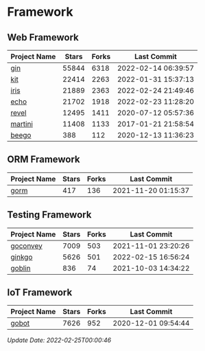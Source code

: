 # Framework

## Web Framework
| Project Name | Stars | Forks | Last Commit |
| ------------ | ----- | ----- | ----------- |
| [gin](https://github.com/gin-gonic/gin) | 55844 | 6318 | 2022-02-14 06:39:57 |
| [kit](https://github.com/go-kit/kit) | 22414 | 2263 | 2022-01-31 15:37:13 |
| [iris](https://github.com/kataras/iris) | 21889 | 2363 | 2022-02-24 21:49:46 |
| [echo](https://github.com/labstack/echo) | 21702 | 1918 | 2022-02-23 11:28:20 |
| [revel](https://github.com/revel/revel) | 12495 | 1411 | 2020-07-12 05:57:36 |
| [martini](https://github.com/go-martini/martini) | 11408 | 1133 | 2017-01-21 21:58:54 |
| [beego](https://github.com/astaxie/beego) | 388 | 112 | 2020-12-13 11:36:23 |

## ORM Framework
| Project Name | Stars | Forks | Last Commit |
| ------------ | ----- | ----- | ----------- |
| [gorm](https://github.com/jinzhu/gorm) | 417 | 136 | 2021-11-20 01:15:37 |

## Testing Framework
| Project Name | Stars | Forks | Last Commit |
| ------------ | ----- | ----- | ----------- |
| [goconvey](https://github.com/smartystreets/goconvey) | 7009 | 503 | 2021-11-01 23:20:26 |
| [ginkgo](https://github.com/onsi/ginkgo) | 5626 | 501 | 2022-02-15 16:56:24 |
| [goblin](https://github.com/franela/goblin) | 836 | 74 | 2021-10-03 14:34:22 |

## IoT Framework
| Project Name | Stars | Forks | Last Commit |
| ------------ | ----- | ----- | ----------- |
| [gobot](https://github.com/hybridgroup/gobot) | 7626 | 952 | 2020-12-01 09:54:44 |

*Update Date: 2022-02-25T00:00:46*